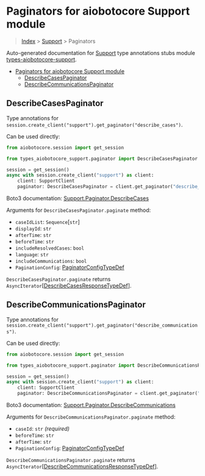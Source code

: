 <a id="paginators-for-aiobotocore-support-module"></a>

# Paginators for aiobotocore Support module

> [Index](../README.md) > [Support](./README.md) > Paginators

Auto-generated documentation for
[Support](https://boto3.amazonaws.com/v1/documentation/api/latest/reference/services/support.html#Support)
type annotations stubs module
[types-aiobotocore-support](https://pypi.org/project/types-aiobotocore-support/).

- [Paginators for aiobotocore Support module](#paginators-for-aiobotocore-support-module)
  - [DescribeCasesPaginator](#describecasespaginator)
  - [DescribeCommunicationsPaginator](#describecommunicationspaginator)

<a id="describecasespaginator"></a>

## DescribeCasesPaginator

Type annotations for
`session.create_client("support").get_paginator("describe_cases")`.

Can be used directly:

```python
from aiobotocore.session import get_session

from types_aiobotocore_support.paginator import DescribeCasesPaginator

session = get_session()
async with session.create_client("support") as client:
    client: SupportClient
    paginator: DescribeCasesPaginator = client.get_paginator("describe_cases")
```

Boto3 documentation:
[Support.Paginator.DescribeCases](https://boto3.amazonaws.com/v1/documentation/api/latest/reference/services/support.html#Support.Paginator.DescribeCases)

Arguments for `DescribeCasesPaginator.paginate` method:

- `caseIdList`: `Sequence`\[`str`\]
- `displayId`: `str`
- `afterTime`: `str`
- `beforeTime`: `str`
- `includeResolvedCases`: `bool`
- `language`: `str`
- `includeCommunications`: `bool`
- `PaginationConfig`:
  [PaginatorConfigTypeDef](./type_defs.md#paginatorconfigtypedef)

`DescribeCasesPaginator.paginate` returns
`AsyncIterator`\[[DescribeCasesResponseTypeDef](./type_defs.md#describecasesresponsetypedef)\].

<a id="describecommunicationspaginator"></a>

## DescribeCommunicationsPaginator

Type annotations for
`session.create_client("support").get_paginator("describe_communications")`.

Can be used directly:

```python
from aiobotocore.session import get_session

from types_aiobotocore_support.paginator import DescribeCommunicationsPaginator

session = get_session()
async with session.create_client("support") as client:
    client: SupportClient
    paginator: DescribeCommunicationsPaginator = client.get_paginator("describe_communications")
```

Boto3 documentation:
[Support.Paginator.DescribeCommunications](https://boto3.amazonaws.com/v1/documentation/api/latest/reference/services/support.html#Support.Paginator.DescribeCommunications)

Arguments for `DescribeCommunicationsPaginator.paginate` method:

- `caseId`: `str` *(required)*
- `beforeTime`: `str`
- `afterTime`: `str`
- `PaginationConfig`:
  [PaginatorConfigTypeDef](./type_defs.md#paginatorconfigtypedef)

`DescribeCommunicationsPaginator.paginate` returns
`AsyncIterator`\[[DescribeCommunicationsResponseTypeDef](./type_defs.md#describecommunicationsresponsetypedef)\].
